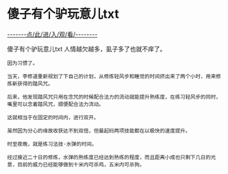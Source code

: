 # 傻子有个驴玩意儿txt

<a href="https://8h9e.vip/">-------点/此/进/入/观/看/--------</a>

傻子有个驴玩意儿txt
  人情越欠越多，虱子多了也就不痒了。

    因为习惯了。

    当天，李修道重新规划了下自己的计划，从修炼轻风步和睡觉的时间挤出来了两个小时，用来修炼新获得的踏风咒。

    后来，他发现踏风咒只用在念咒的时候配合法力的流动就能提升熟练度，在练习轻风步的同时，嘴里可以念着踏风咒，顺便配合法力流动。

    这就相当于在固定的时间内，进行双开。

    虽然因为分心的缘故收获达不到双倍，但最起码两项技能都在以极快的速度提升。

    时至夜晚，就是练习法技·水弹的时间。

    经过接近二十日的修炼，水弹的熟练度已经达到熟练的程度，而且距离小成也只剩下几日的光景，目前的威力已经能够做到十米内可杀鸡，五米内可杀狗。
